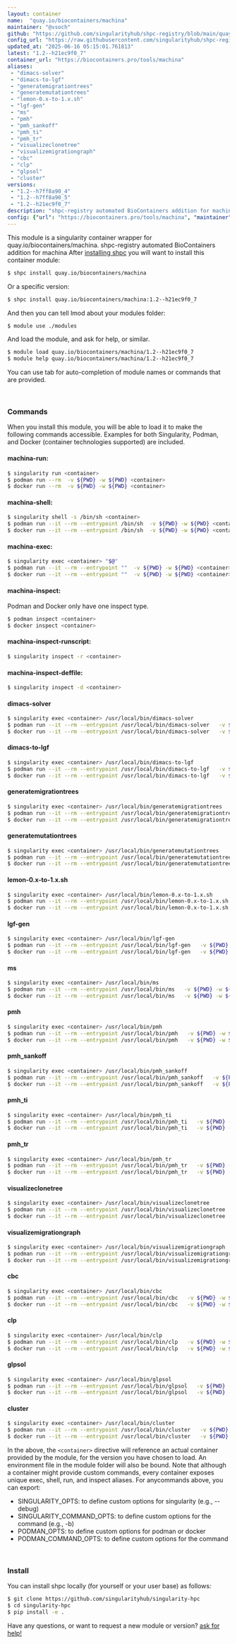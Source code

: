```yaml
---
layout: container
name:  "quay.io/biocontainers/machina"
maintainer: "@vsoch"
github: "https://github.com/singularityhub/shpc-registry/blob/main/quay.io/biocontainers/machina/container.yaml"
config_url: "https://raw.githubusercontent.com/singularityhub/shpc-registry/main/quay.io/biocontainers/machina/container.yaml"
updated_at: "2025-06-16 05:15:01.761813"
latest: "1.2--h21ec9f0_7"
container_url: "https://biocontainers.pro/tools/machina"
aliases:
 - "dimacs-solver"
 - "dimacs-to-lgf"
 - "generatemigrationtrees"
 - "generatemutationtrees"
 - "lemon-0.x-to-1.x.sh"
 - "lgf-gen"
 - "ms"
 - "pmh"
 - "pmh_sankoff"
 - "pmh_ti"
 - "pmh_tr"
 - "visualizeclonetree"
 - "visualizemigrationgraph"
 - "cbc"
 - "clp"
 - "glpsol"
 - "cluster"
versions:
 - "1.2--h7ff8a90_4"
 - "1.2--h7ff8a90_5"
 - "1.2--h21ec9f0_7"
description: "shpc-registry automated BioContainers addition for machina"
config: {"url": "https://biocontainers.pro/tools/machina", "maintainer": "@vsoch", "description": "shpc-registry automated BioContainers addition for machina", "latest": {"1.2--h21ec9f0_7": "sha256:aaf3497b4bf7942be7174c0d7c54f262e6abcc5ebccfc7194644a7b5a4333d80"}, "tags": {"1.2--h7ff8a90_4": "sha256:e8e3b1c68d42fd8ae63a6c7fc7e25352b35d069fb0e647513db8e3e31ad8eb89", "1.2--h7ff8a90_5": "sha256:68f19a4158f839682debcefcb46b0fe89dc6de1b8114e684fb58eed05d7a4c8a", "1.2--h21ec9f0_7": "sha256:aaf3497b4bf7942be7174c0d7c54f262e6abcc5ebccfc7194644a7b5a4333d80"}, "docker": "quay.io/biocontainers/machina", "aliases": {"dimacs-solver": "/usr/local/bin/dimacs-solver", "dimacs-to-lgf": "/usr/local/bin/dimacs-to-lgf", "generatemigrationtrees": "/usr/local/bin/generatemigrationtrees", "generatemutationtrees": "/usr/local/bin/generatemutationtrees", "lemon-0.x-to-1.x.sh": "/usr/local/bin/lemon-0.x-to-1.x.sh", "lgf-gen": "/usr/local/bin/lgf-gen", "ms": "/usr/local/bin/ms", "pmh": "/usr/local/bin/pmh", "pmh_sankoff": "/usr/local/bin/pmh_sankoff", "pmh_ti": "/usr/local/bin/pmh_ti", "pmh_tr": "/usr/local/bin/pmh_tr", "visualizeclonetree": "/usr/local/bin/visualizeclonetree", "visualizemigrationgraph": "/usr/local/bin/visualizemigrationgraph", "cbc": "/usr/local/bin/cbc", "clp": "/usr/local/bin/clp", "glpsol": "/usr/local/bin/glpsol", "cluster": "/usr/local/bin/cluster"}}
---
```


This module is a singularity container wrapper for quay.io/biocontainers/machina.
shpc-registry automated BioContainers addition for machina
After [installing shpc](#install) you will want to install this container module:


```bash
$ shpc install quay.io/biocontainers/machina
```

Or a specific version:

```bash
$ shpc install quay.io/biocontainers/machina:1.2--h21ec9f0_7
```

And then you can tell lmod about your modules folder:

```bash
$ module use ./modules
```

And load the module, and ask for help, or similar.

```bash
$ module load quay.io/biocontainers/machina/1.2--h21ec9f0_7
$ module help quay.io/biocontainers/machina/1.2--h21ec9f0_7
```

You can use tab for auto-completion of module names or commands that are provided.

<br>

### Commands

When you install this module, you will be able to load it to make the following commands accessible.
Examples for both Singularity, Podman, and Docker (container technologies supported) are included.

#### machina-run:

```bash
$ singularity run <container>
$ podman run --rm  -v ${PWD} -w ${PWD} <container>
$ docker run --rm  -v ${PWD} -w ${PWD} <container>
```

#### machina-shell:

```bash
$ singularity shell -s /bin/sh <container>
$ podman run --it --rm --entrypoint /bin/sh  -v ${PWD} -w ${PWD} <container>
$ docker run --it --rm --entrypoint /bin/sh  -v ${PWD} -w ${PWD} <container>
```

#### machina-exec:

```bash
$ singularity exec <container> "$@"
$ podman run --it --rm --entrypoint ""  -v ${PWD} -w ${PWD} <container> "$@"
$ docker run --it --rm --entrypoint ""  -v ${PWD} -w ${PWD} <container> "$@"
```

#### machina-inspect:

Podman and Docker only have one inspect type.

```bash
$ podman inspect <container>
$ docker inspect <container>
```

#### machina-inspect-runscript:

```bash
$ singularity inspect -r <container>
```

#### machina-inspect-deffile:

```bash
$ singularity inspect -d <container>
```


#### dimacs-solver

```bash
$ singularity exec <container> /usr/local/bin/dimacs-solver
$ podman run --it --rm --entrypoint /usr/local/bin/dimacs-solver   -v ${PWD} -w ${PWD} <container> -c " $@"
$ docker run --it --rm --entrypoint /usr/local/bin/dimacs-solver   -v ${PWD} -w ${PWD} <container> -c " $@"
```


#### dimacs-to-lgf

```bash
$ singularity exec <container> /usr/local/bin/dimacs-to-lgf
$ podman run --it --rm --entrypoint /usr/local/bin/dimacs-to-lgf   -v ${PWD} -w ${PWD} <container> -c " $@"
$ docker run --it --rm --entrypoint /usr/local/bin/dimacs-to-lgf   -v ${PWD} -w ${PWD} <container> -c " $@"
```


#### generatemigrationtrees

```bash
$ singularity exec <container> /usr/local/bin/generatemigrationtrees
$ podman run --it --rm --entrypoint /usr/local/bin/generatemigrationtrees   -v ${PWD} -w ${PWD} <container> -c " $@"
$ docker run --it --rm --entrypoint /usr/local/bin/generatemigrationtrees   -v ${PWD} -w ${PWD} <container> -c " $@"
```


#### generatemutationtrees

```bash
$ singularity exec <container> /usr/local/bin/generatemutationtrees
$ podman run --it --rm --entrypoint /usr/local/bin/generatemutationtrees   -v ${PWD} -w ${PWD} <container> -c " $@"
$ docker run --it --rm --entrypoint /usr/local/bin/generatemutationtrees   -v ${PWD} -w ${PWD} <container> -c " $@"
```


#### lemon-0.x-to-1.x.sh

```bash
$ singularity exec <container> /usr/local/bin/lemon-0.x-to-1.x.sh
$ podman run --it --rm --entrypoint /usr/local/bin/lemon-0.x-to-1.x.sh   -v ${PWD} -w ${PWD} <container> -c " $@"
$ docker run --it --rm --entrypoint /usr/local/bin/lemon-0.x-to-1.x.sh   -v ${PWD} -w ${PWD} <container> -c " $@"
```


#### lgf-gen

```bash
$ singularity exec <container> /usr/local/bin/lgf-gen
$ podman run --it --rm --entrypoint /usr/local/bin/lgf-gen   -v ${PWD} -w ${PWD} <container> -c " $@"
$ docker run --it --rm --entrypoint /usr/local/bin/lgf-gen   -v ${PWD} -w ${PWD} <container> -c " $@"
```


#### ms

```bash
$ singularity exec <container> /usr/local/bin/ms
$ podman run --it --rm --entrypoint /usr/local/bin/ms   -v ${PWD} -w ${PWD} <container> -c " $@"
$ docker run --it --rm --entrypoint /usr/local/bin/ms   -v ${PWD} -w ${PWD} <container> -c " $@"
```


#### pmh

```bash
$ singularity exec <container> /usr/local/bin/pmh
$ podman run --it --rm --entrypoint /usr/local/bin/pmh   -v ${PWD} -w ${PWD} <container> -c " $@"
$ docker run --it --rm --entrypoint /usr/local/bin/pmh   -v ${PWD} -w ${PWD} <container> -c " $@"
```


#### pmh_sankoff

```bash
$ singularity exec <container> /usr/local/bin/pmh_sankoff
$ podman run --it --rm --entrypoint /usr/local/bin/pmh_sankoff   -v ${PWD} -w ${PWD} <container> -c " $@"
$ docker run --it --rm --entrypoint /usr/local/bin/pmh_sankoff   -v ${PWD} -w ${PWD} <container> -c " $@"
```


#### pmh_ti

```bash
$ singularity exec <container> /usr/local/bin/pmh_ti
$ podman run --it --rm --entrypoint /usr/local/bin/pmh_ti   -v ${PWD} -w ${PWD} <container> -c " $@"
$ docker run --it --rm --entrypoint /usr/local/bin/pmh_ti   -v ${PWD} -w ${PWD} <container> -c " $@"
```


#### pmh_tr

```bash
$ singularity exec <container> /usr/local/bin/pmh_tr
$ podman run --it --rm --entrypoint /usr/local/bin/pmh_tr   -v ${PWD} -w ${PWD} <container> -c " $@"
$ docker run --it --rm --entrypoint /usr/local/bin/pmh_tr   -v ${PWD} -w ${PWD} <container> -c " $@"
```


#### visualizeclonetree

```bash
$ singularity exec <container> /usr/local/bin/visualizeclonetree
$ podman run --it --rm --entrypoint /usr/local/bin/visualizeclonetree   -v ${PWD} -w ${PWD} <container> -c " $@"
$ docker run --it --rm --entrypoint /usr/local/bin/visualizeclonetree   -v ${PWD} -w ${PWD} <container> -c " $@"
```


#### visualizemigrationgraph

```bash
$ singularity exec <container> /usr/local/bin/visualizemigrationgraph
$ podman run --it --rm --entrypoint /usr/local/bin/visualizemigrationgraph   -v ${PWD} -w ${PWD} <container> -c " $@"
$ docker run --it --rm --entrypoint /usr/local/bin/visualizemigrationgraph   -v ${PWD} -w ${PWD} <container> -c " $@"
```


#### cbc

```bash
$ singularity exec <container> /usr/local/bin/cbc
$ podman run --it --rm --entrypoint /usr/local/bin/cbc   -v ${PWD} -w ${PWD} <container> -c " $@"
$ docker run --it --rm --entrypoint /usr/local/bin/cbc   -v ${PWD} -w ${PWD} <container> -c " $@"
```


#### clp

```bash
$ singularity exec <container> /usr/local/bin/clp
$ podman run --it --rm --entrypoint /usr/local/bin/clp   -v ${PWD} -w ${PWD} <container> -c " $@"
$ docker run --it --rm --entrypoint /usr/local/bin/clp   -v ${PWD} -w ${PWD} <container> -c " $@"
```


#### glpsol

```bash
$ singularity exec <container> /usr/local/bin/glpsol
$ podman run --it --rm --entrypoint /usr/local/bin/glpsol   -v ${PWD} -w ${PWD} <container> -c " $@"
$ docker run --it --rm --entrypoint /usr/local/bin/glpsol   -v ${PWD} -w ${PWD} <container> -c " $@"
```


#### cluster

```bash
$ singularity exec <container> /usr/local/bin/cluster
$ podman run --it --rm --entrypoint /usr/local/bin/cluster   -v ${PWD} -w ${PWD} <container> -c " $@"
$ docker run --it --rm --entrypoint /usr/local/bin/cluster   -v ${PWD} -w ${PWD} <container> -c " $@"
```



In the above, the `<container>` directive will reference an actual container provided
by the module, for the version you have chosen to load. An environment file in the
module folder will also be bound. Note that although a container
might provide custom commands, every container exposes unique exec, shell, run, and
inspect aliases. For anycommands above, you can export:

 - SINGULARITY_OPTS: to define custom options for singularity (e.g., --debug)
 - SINGULARITY_COMMAND_OPTS: to define custom options for the command (e.g., -b)
 - PODMAN_OPTS: to define custom options for podman or docker
 - PODMAN_COMMAND_OPTS: to define custom options for the command

<br>

### Install

You can install shpc locally (for yourself or your user base) as follows:

```bash
$ git clone https://github.com/singularityhub/singularity-hpc
$ cd singularity-hpc
$ pip install -e .
```

Have any questions, or want to request a new module or version? [ask for help!](https://github.com/singularityhub/singularity-hpc/issues)